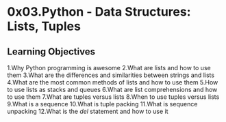 # 0x03.Python - Data Structures: Lists, Tuples

## Learning Objectives

 1.Why Python programming is awesome
 2.What are lists and how to use them
 3.What are the differences and similarities between strings and lists
 4.What are the most common methods of lists and how to use them
 5.How to use lists as stacks and queues
 6.What are list comprehensions and how to use them
 7.What are tuples versus lists
 8.When to use tuples versus lists
 9.What is a sequence
 10.What is tuple packing
 11.What is sequence unpacking
 12.What is the *del* statement and how to use it
